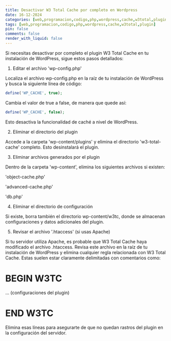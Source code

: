 ```yaml
---
title: Desactivar W3 Total Cache por completo en Wordpress
date: 16-12-2024
categories: [web,programacion,codigo,php,wordpress,cache,w3total,plugin]
tags: [web,programacion,codigo,php,wordpress,cache,w3total,plugin]
pin: false
comments: false
render_with_liquid: false
---
```


Si necesitas desactivar por completo el plugin W3 Total Cache en tu instalación de WordPress, sigue estos pasos detallados:

1. Editar el archivo 'wp-config.php'

Localiza el archivo wp-config.php en la raíz de tu instalación de WordPress y busca la siguiente línea de código:

```php
define('WP_CACHE', true);
```

Cambia el valor de true a false, de manera que quede así:

```php
define('WP_CACHE', false);
```

Esto desactiva la funcionalidad de caché a nivel de WordPress.

2. Eliminar el directorio del plugin

Accede a la carpeta 'wp-content/plugins' y elimina el directorio 'w3-total-cache' completo. Esto desinstalará el plugin.

3. Eliminar archivos generados por el plugin

Dentro de la carpeta 'wp-content', elimina los siguientes archivos si existen:

'object-cache.php'

'advanced-cache.php'

'db.php'

4. Eliminar el directorio de configuración

Si existe, borra también el directorio wp-content/w3tc, donde se almacenan configuraciones y datos adicionales del plugin.

5. Revisar el archivo '.htaccess' (si usas Apache)

Si tu servidor utiliza Apache, es probable que W3 Total Cache haya modificado el archivo .htaccess. Revisa este archivo en la raíz de tu instalación de WordPress y elimina cualquier regla relacionada con W3 Total Cache. Estas suelen estar claramente delimitadas con comentarios como:

# BEGIN W3TC
... (configuraciones del plugin)
# END W3TC

Elimina esas líneas para asegurarte de que no quedan rastros del plugin en la configuración del servidor.
